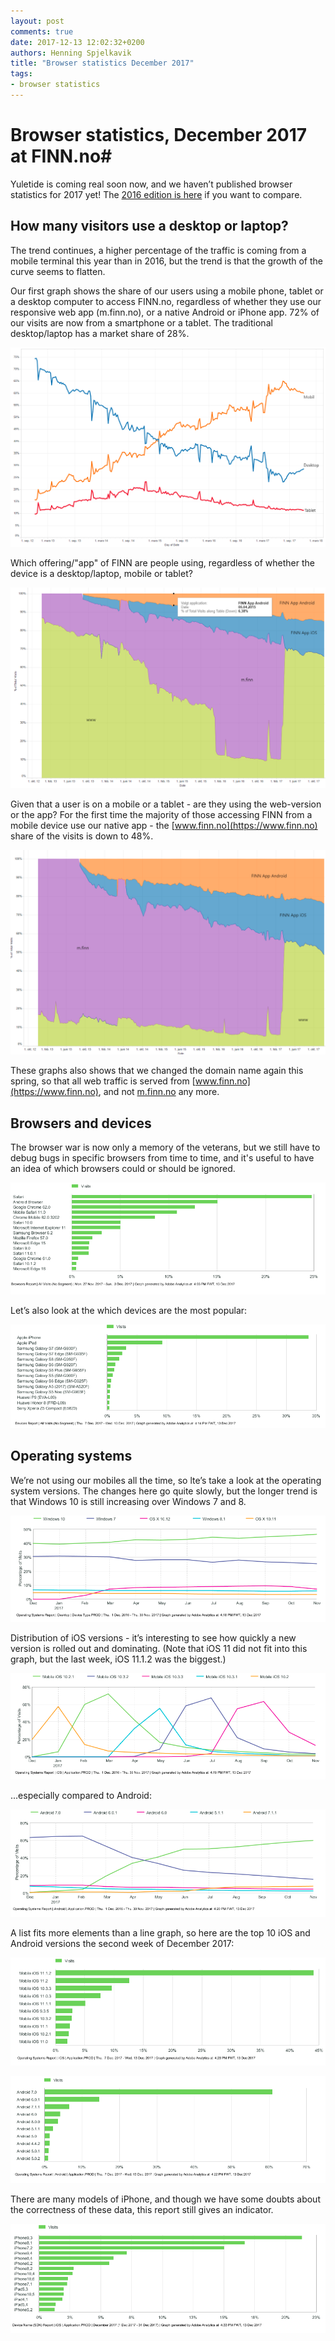 ```yaml
---
layout: post
comments: true
date: 2017-12-13 12:02:32+0200
authors: Henning Spjelkavik
title: "Browser statistics December 2017"
tags:
- browser statistics
---
```


# Browser statistics, December 2017 at FINN.no#

Yuletide is coming real soon now, and we haven’t published browser statistics for 2017 yet! The [2016 edition is here](http://tech.finn.no/2016/10/04/browser-statistics-october-2016/) if you want to compare.

## How many visitors use a desktop or laptop?

The trend continues, a higher percentage of the traffic is coming from a mobile terminal this year than in 2016, but the trend is that the growth of the curve seems to flatten.

Our first graph shows the share of our users using a mobile phone, tablet or a desktop computer to access FINN.no, regardless of whether they use our responsive web app (m.finn.no), or a native Android or iPhone app. 72% of our visits are now from a smartphone or a tablet. The traditional desktop/laptop has a market share of 28%.

![image alt text](/images/2017-12-13/image_0.png)

Which offering/"app" of FINN are people using, regardless of whether the device is a desktop/laptop, mobile or tablet?

![image alt text](/images/2017-12-13/image_1.png)

Given that a user is on a mobile or a tablet - are they using the web-version or the app? For the first time the majority of those accessing FINN from a mobile device use our native app - the [www.finn.no](https://www.finn.no) share of the visits is down to 48%.

![image alt text](/images/2017-12-13/image_2.png)

These graphs also shows that we changed the domain name again this spring, so that all web traffic is served from [www.finn.no](https://www.finn.no), and not [m.finn.no](http://m.finn.no) any more.

## Browsers and devices

The browser war is now only a memory of the veterans, but we still have to debug bugs in specific browsers from time to time, and it's useful to have an idea of which browsers could or should be ignored.

![image alt text](/images/2017-12-13/image_3.png)

Let’s also look at the which devices are the most popular:

![image alt text](/images/2017-12-13/image_4.png)

## Operating systems

We’re not using our mobiles all the time, so lte’s take a look at the operating system versions. The changes here go quite slowly, but the longer trend is that Windows 10 is still increasing over Windows 7 and 8.

![image alt text](/images/2017-12-13/image_5.png)

Distribution of iOS versions - it’s interesting to see how quickly a new version is rolled out and dominating. (Note that iOS 11 did not fit into this graph, but the last week, iOS 11.1.2 was the biggest.)

![image alt text](/images/2017-12-13/image_6.png)

...especially compared to Android:

![image alt text](/images/2017-12-13/image_7.png)

A list fits more elements than a line graph, so here are the top 10 iOS and Android versions the second week of December 2017:

![image alt text](/images/2017-12-13/image_8.png)

![image alt text](/images/2017-12-13/image_9.png)

There are many models of iPhone, and though we have some doubts about the correctness of these data, this report still gives an indicator.

![image alt text](/images/2017-12-13/image_10.png)




